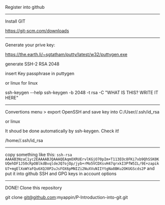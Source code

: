 Register into github

----

Install GIT

https://git-scm.com/downloads

----

Generate your prive key:

https://the.earth.li/~sgtatham/putty/latest/w32/puttygen.exe

generate SSH-2 RSA 2048

insert Key passphrase in puttygen

or linux for linux

ssh-keygen --help
ssh-keygen -b 2048 -t rsa -C "WHAT IS THIS? WRITE IT HERE"

----

Convertions menu > export OpenSSH
and save key into C:/User/<username>/.ssh/id_rsa

or linux

It shoud be done automatically by ssh-keygen. Check it!

/home/<username>/.ssh/id_rsa 

----

copy something like this:
`ssh-rsa AAAAB3NzaC1yc2EAAAABJQAAAQEAqmOXRUErvlKGjO70pIm+T113EOc8FKi7xb9QhSSK0KUQehDF1J50cRpOBlkdBvqldeJQ7ojOp/jyb+rMo5VCDXsvH47qrxkI3PfW5IL/9E+zapikU7+mgElXoWYaFQu6XQJ0P2uJsFOX6pMNIZi2NuXVuNIIYtgNa8BKu2OKUGScds2P`
and put it into github SSH and GPG keys in account options

----
DONE! Clone this repository

git clone git@github.com:myappin/P-Introduction-into-git.git